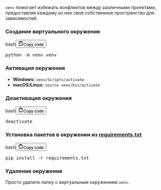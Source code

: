 <p><code>venv</code> помогает избежать конфликтов между различными проектами,
предоставляя каждому из них своё собственное пространство для зависимостей.</p>
<h3>Создание виртуального окружения</h3>
<div class="code_element"><div class="lang_line"><text>bash</text><button class="copy_code_button" onclick="CopyCode(this)"><svg style="width: 1.2em;height: 1.2em;" aria-hidden="true" xmlns="http://www.w3.org/2000/svg" fill="none" viewBox="0 0 24 24"><path stroke="currentColor" stroke-linecap="round" stroke-linejoin="round" stroke-width="2" d="M15 4h3a1 1 0 0 1 1 1v15a1 1 0 0 1-1 1H6a1 1 0 0 1-1-1V5a1 1 0 0 1 1-1h3m0 3h6m-5-4v4h4V3h-4Z"/></svg><text>Copy code</text></button></div><div class="code language-bash"><div class="highlight"><pre><span></span>python<span class="w"> </span>-m<span class="w"> </span>venv<span class="w"> </span>venv
</pre></div></div></div>

<h3>Активация окружения</h3>
<ul>
<li><strong>Windows:</strong> <code>venv/Scripts/activate</code></li>
<li><strong>macOS/Linux:</strong> <code>source venv/bin/activate</code></li>
</ul>
<h3>Деактивация окружения</h3>
<div class="code_element"><div class="lang_line"><text>bash</text><button class="copy_code_button" onclick="CopyCode(this)"><svg style="width: 1.2em;height: 1.2em;" aria-hidden="true" xmlns="http://www.w3.org/2000/svg" fill="none" viewBox="0 0 24 24"><path stroke="currentColor" stroke-linecap="round" stroke-linejoin="round" stroke-width="2" d="M15 4h3a1 1 0 0 1 1 1v15a1 1 0 0 1-1 1H6a1 1 0 0 1-1-1V5a1 1 0 0 1 1-1h3m0 3h6m-5-4v4h4V3h-4Z"/></svg><text>Copy code</text></button></div><div class="code language-bash"><div class="highlight"><pre><span></span>deactivate
</pre></div></div></div>

<h3>Установка пакетов в окружении из <a target="_self" href="?Languages/Python/bash/requirements.txt.md" class="wikilink">requirements.txt</a></h3>
<div class="code_element"><div class="lang_line"><text>bash</text><button class="copy_code_button" onclick="CopyCode(this)"><svg style="width: 1.2em;height: 1.2em;" aria-hidden="true" xmlns="http://www.w3.org/2000/svg" fill="none" viewBox="0 0 24 24"><path stroke="currentColor" stroke-linecap="round" stroke-linejoin="round" stroke-width="2" d="M15 4h3a1 1 0 0 1 1 1v15a1 1 0 0 1-1 1H6a1 1 0 0 1-1-1V5a1 1 0 0 1 1-1h3m0 3h6m-5-4v4h4V3h-4Z"/></svg><text>Copy code</text></button></div><div class="code language-bash"><div class="highlight"><pre><span></span>pip<span class="w"> </span>install<span class="w"> </span>-r<span class="w"> </span>requirements.txt
</pre></div></div></div>

<h3>Удаление окружения</h3>
<p>Просто удалите папку с виртуальным окружением <code>venv</code>.</p>